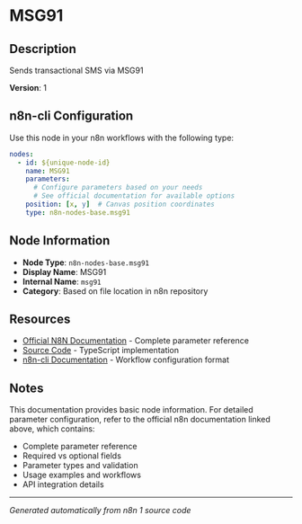 # MSG91

## Description

Sends transactional SMS via MSG91

**Version**: 1

## n8n-cli Configuration

Use this node in your n8n workflows with the following type:

```yaml
nodes:
  - id: ${unique-node-id}
    name: MSG91
    parameters:
      # Configure parameters based on your needs
      # See official documentation for available options
    position: [x, y]  # Canvas position coordinates
    type: n8n-nodes-base.msg91
```

## Node Information

- **Node Type**: `n8n-nodes-base.msg91`
- **Display Name**: MSG91
- **Internal Name**: `msg91`
- **Category**: Based on file location in n8n repository

## Resources

- [Official N8N Documentation](https://docs.n8n.io/integrations/builtin/app-nodes/n8n-nodes-base.msg91/) - Complete parameter reference
- [Source Code](https://github.com/n8n-io/n8n/blob/master/packages/nodes-base/nodes/Msg91/Msg91.node.ts) - TypeScript implementation
- [n8n-cli Documentation](https://github.com/edenreich/n8n-cli) - Workflow configuration format

## Notes

This documentation provides basic node information. For detailed parameter configuration, 
refer to the official n8n documentation linked above, which contains:

- Complete parameter reference
- Required vs optional fields
- Parameter types and validation
- Usage examples and workflows
- API integration details

---
*Generated automatically from n8n 1 source code*
